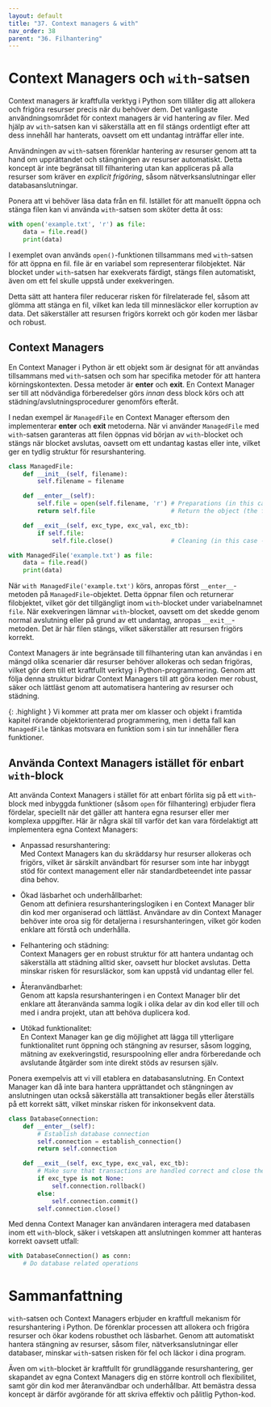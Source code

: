 ```yaml
---
layout: default
title: "37. Context managers & with"
nav_order: 38
parent: "36. Filhantering"
---
```


# Context Managers och `with`-satsen
Context managers är kraftfulla verktyg i Python som tillåter dig att allokera och frigöra resurser precis när du behöver dem. Det vanligaste användningsområdet för context managers är vid hantering av filer. Med hjälp av `with`-satsen kan vi säkerställa att en fil stängs ordentligt efter att dess innehåll har hanterats, oavsett om ett undantag inträffar eller inte.

Användningen av `with`-satsen förenklar hantering av resurser genom att ta hand om upprättandet och stängningen av resurser automatiskt. Detta koncept är inte begränsat till filhantering utan kan appliceras på alla resurser som kräver en _explicit frigöring_, såsom nätverksanslutningar eller databasanslutningar.

Ponera att vi behöver läsa data från en fil. Istället för att manuellt öppna och stänga filen kan vi använda `with`-satsen som sköter detta åt oss:
```python
with open('example.txt', 'r') as file:
    data = file.read()
    print(data)
```

I exemplet ovan används `open()`-funktionen tillsammans med `with`-satsen för att öppna en fil. file är en variabel som representerar filobjektet. När blocket under `with`-satsen har exekverats färdigt, stängs filen automatiskt, även om ett fel skulle uppstå under exekveringen.

Detta sätt att hantera filer reducerar risken för filrelaterade fel, såsom att glömma att stänga en fil, vilket kan leda till minnesläckor eller korruption av data. Det säkerställer att resursen frigörs korrekt och gör koden mer läsbar och robust.

## Context Managers
En Context Manager i Python är ett objekt som är designat för att användas tillsammans med `with`-satsen och som har specifika metoder för att hantera körningskontexten. Dessa metoder är __enter__ och __exit__. En Context Manager ser till att nödvändiga förberedelser görs _innan_ dess block körs och att städning/avslutningsprocedurer genomförs efteråt.

I nedan exempel är `ManagedFile` en Context Manager eftersom den implementerar __enter__ och __exit__ metoderna. När vi använder `ManagedFile` med `with`-satsen garanteras att filen öppnas vid början av `with`-blocket och stängs när blocket avslutas, oavsett om ett undantag kastas eller inte, vilket ger en tydlig struktur för resurshantering.
```python
class ManagedFile:
    def __init__(self, filename):
        self.filename = filename

    def __enter__(self):
        self.file = open(self.filename, 'r') # Preparations (in this case - open the file)
        return self.file                     # Return the object (the file) which can then be used in the with-block

    def __exit__(self, exc_type, exc_val, exc_tb):
        if self.file:
            self.file.close()                # Cleaning (in this case - close the file)

with ManagedFile('example.txt') as file:
    data = file.read()
    print(data)
```

När `with ManagedFile('example.txt')` körs, anropas först `__enter__`-metoden på `ManagedFile`-objektet. Detta öppnar filen och returnerar filobjektet, vilket gör det tillgängligt inom `with`-blocket under variabelnamnet `file`. När exekveringen lämnar `with`-blocket, oavsett om det skedde genom normal avslutning eller på grund av ett undantag, anropas `__exit__`-metoden. Det är här filen stängs, vilket säkerställer att resursen frigörs korrekt.

Context Managers är inte begränsade till filhantering utan kan användas i en mängd olika scenarier där resurser behöver allokeras och sedan frigöras, vilket gör dem till ett kraftfullt verktyg i Python-programmering. Genom att följa denna struktur bidrar Context Managers till att göra koden mer robust, säker och lättläst genom att automatisera hantering av resurser och städning.

{: .highlight }
Vi kommer att prata mer om klasser och objekt i framtida kapitel rörande objektorienterad programmering, men i detta fall kan `ManagedFile` tänkas motsvara en funktion som i sin tur innehåller flera funktioner.

## Använda Context Managers istället för enbart `with`-block
Att använda Context Managers i stället för att enbart förlita sig på ett `with`-block med inbyggda funktioner (såsom `open` för filhantering) erbjuder flera fördelar, speciellt när det gäller att hantera egna resurser eller mer komplexa uppgifter. Här är några skäl till varför det kan vara fördelaktigt att implementera egna Context Managers:

* Anpassad resurshantering: <br>
Med Context Managers kan du skräddarsy hur resurser allokeras och frigörs, vilket är särskilt användbart för resurser som inte har inbyggt stöd för context management eller när standardbeteendet inte passar dina behov.

* Ökad läsbarhet och underhållbarhet: <br>
Genom att definiera resurshanteringslogiken i en Context Manager blir din kod mer organiserad och lättläst. Användare av din Context Manager behöver inte oroa sig för detaljerna i resurshanteringen, vilket gör koden enklare att förstå och underhålla.

* Felhantering och städning: <br>
Context Managers ger en robust struktur för att hantera undantag och säkerställa att städning alltid sker, oavsett hur blocket avslutas. Detta minskar risken för resursläckor, som kan uppstå vid undantag eller fel.

* Återanvändbarhet: <br>
Genom att kapsla resurshanteringen i en Context Manager blir det enklare att återanvända samma logik i olika delar av din kod eller till och med i andra projekt, utan att behöva duplicera kod.

* Utökad funktionalitet: <br>
En Context Manager kan ge dig möjlighet att lägga till ytterligare funktionalitet runt öppning och stängning av resurser, såsom logging, mätning av exekveringstid, resurspoolning eller andra förberedande och avslutande åtgärder som inte direkt stöds av resursen själv.

Ponera exempelvis att vi vill etablera en databasanslutning. En Context Manager kan då inte bara hantera upprättandet och stängningen av anslutningen utan också säkerställa att transaktioner begås eller återställs på ett korrekt sätt, vilket minskar risken för inkonsekvent data.
```python
class DatabaseConnection:
    def __enter__(self):
        # Establish database connection
        self.connection = establish_connection()
        return self.connection

    def __exit__(self, exc_type, exc_val, exc_tb):
        # Make sure that transactions are handled correct and close the connection
        if exc_type is not None:
            self.connection.rollback()
        else:
            self.connection.commit()
        self.connection.close()
```

Med denna Context Manager kan användaren interagera med databasen inom ett `with`-block, säker i vetskapen att anslutningen kommer att hanteras korrekt oavsett utfall:
```python
with DatabaseConnection() as conn:
    # Do database related operations
```

# Sammanfattning
`with`-satsen och Context Managers erbjuder en kraftfull mekanism för resurshantering i Python. De förenklar processen att allokera och frigöra resurser och ökar kodens robusthet och läsbarhet. Genom att automatiskt hantera stängning av resurser, såsom filer, nätverksanslutningar eller databaser, minskar `with`-satsen risken för fel och läckor i dina program. 

Även om `with`-blocket är kraftfullt för grundläggande resurshantering, ger skapandet av egna Context Managers dig en större kontroll och flexibilitet, samt gör din kod mer återanvändbar och underhållbar. Att bemästra dessa koncept är därför avgörande för att skriva effektiv och pålitlig Python-kod.